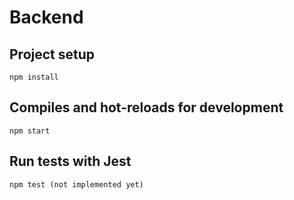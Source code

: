 # Backend

## Project setup
```
npm install
```

## Compiles and hot-reloads for development
```
npm start
```

## Run tests with Jest
```
npm test (not implemented yet)
```

